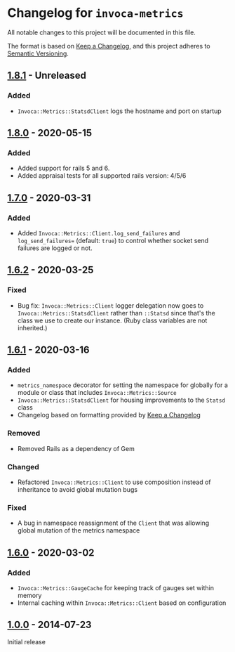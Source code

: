 # Changelog for `invoca-metrics`
All notable changes to this project will be documented in this file.

The format is based on [Keep a Changelog](https://keepachangelog.com/en/1.0.0/),
and this project adheres to [Semantic Versioning](https://semver.org/spec/v2.0.0.html).

## [1.8.1] - Unreleased
### Added
- `Invoca::Metrics::StatsdClient` logs the hostname and port on startup

## [1.8.0] - 2020-05-15
### Added
- Added support for rails 5 and 6.
- Added appraisal tests for all supported rails version: 4/5/6

## [1.7.0] - 2020-03-31
### Added
- Added `Invoca::Metrics::Client.log_send_failures` and `log_send_failures=` (default: `true`) to control whether socket send failures are logged or not.

## [1.6.2] - 2020-03-25
### Fixed
- Bug fix: `Invoca::Metrics::Client` logger delegation now goes to `Invoca::Metrics::StatsdClient` rather than `::Statsd`
  since that's the class we use to create our instance.
  (Ruby class variables are not inherited.)

## [1.6.1] - 2020-03-16
### Added
- `metrics_namespace` decorator for setting the namespace for globally for a module or class that includes `Invoca::Metrics::Source`
- `Invoca::Metrics::StatsdClient` for housing improvements to the `Statsd` class
- Changelog based on formatting provided by [Keep a Changelog](https://keepachangelog.com/en/1.0.0/)

### Removed
- Removed Rails as a dependency of Gem

### Changed
- Refactored `Invoca::Metrics::Client` to use composition instead of inheritance to avoid global mutation bugs

### Fixed
- A bug in namespace reassignment of the `Client` that was allowing global mutation of the metrics namespace

## [1.6.0] - 2020-03-02
### Added
- `Invoca::Metrics::GaugeCache` for keeping track of gauges set within memory
- Internal caching within `Invoca::Metrics::Client` based on configuration

## [1.0.0] - 2014-07-23
Initial release
<!-- TODO: Backfill the contents of the initial release -->


[1.8.1]: https://github.com/Invoca/invoca-metrics/compare/v1.8.0...v1.8.1
[1.8.0]: https://github.com/Invoca/invoca-metrics/compare/v1.7.0...v1.8.0
[1.7.0]: https://github.com/Invoca/invoca-metrics/compare/v1.6.2...v1.7.0
[1.6.2]: https://github.com/Invoca/invoca-metrics/compare/v1.6.1...v1.6.2
[1.6.1]: https://github.com/Invoca/invoca-metrics/compare/v1.6.0...v1.6.1
[1.6.0]: https://github.com/Invoca/invoca-metrics/compare/v1.5.0...v1.6.0
[1.5.0]: https://github.com/Invoca/invoca-metrics/compare/v1.0.5...v1.5.0
[1.0.5]: https://github.com/Invoca/invoca-metrics/compare/v1.0.4...v1.0.5
[1.0.4]: https://github.com/Invoca/invoca-metrics/compare/v1.0.3...v1.0.4
[1.0.3]: https://github.com/Invoca/invoca-metrics/compare/v1.0.2...v1.0.3
[1.0.2]: https://github.com/Invoca/invoca-metrics/compare/v1.0.1...v1.0.2
[1.0.1]: https://github.com/Invoca/invoca-metrics/compare/v1.0.0...v1.0.1
[1.0.0]: https://github.com/Invoca/invoca-metrics/releases/tag/v1.0.0
